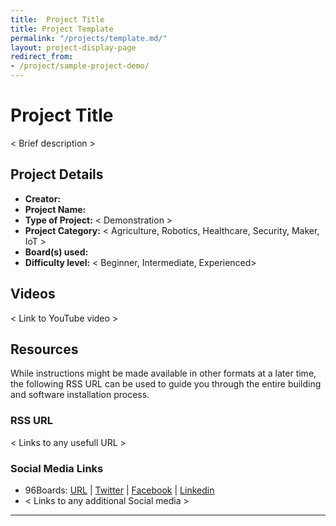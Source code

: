 ```yaml
---
title:  Project Title
title: Project Template
permalink: "/projects/template.md/"
layout: project-display-page
redirect_from:
- /project/sample-project-demo/
---
```



# Project Title

< Brief description >

## Project Details

- **Creator:**
- **Project Name:**
- **Type of Project:** < Demonstration >
- **Project Category:** < Agriculture, Robotics, Healthcare, Security, Maker, IoT >
- **Board(s) used:**
- **Difficulty level:** < Beginner, Intermediate, Experienced>

## Videos

< Link to YouTube video >

## Resources

While instructions might be made available in other formats at a later time, the following RSS URL can be used to guide you through the entire building and software installation process.

### RSS URL

< Links to any usefull URL >

### Social Media Links

- 96Boards: [URL](https://www.96boards.org/) | [Twitter](https://twitter.com/96boards) | [Facebook](https://www.facebook.com/96Boards) | [Linkedin](https://www.linkedin.com/company/{{site.linkedin_username}}/)
- < Links to any additional Social media >

***
